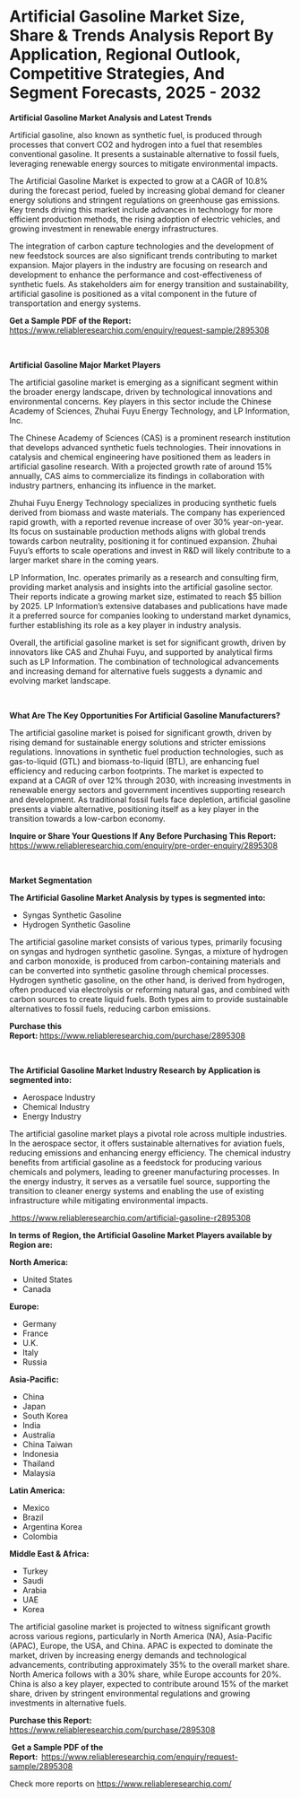 <p><h1>Artificial Gasoline Market Size, Share & Trends Analysis Report By Application, Regional Outlook, Competitive Strategies, And Segment Forecasts, 2025 - 2032</h1></p><p><strong>Artificial Gasoline Market Analysis and Latest Trends</strong></p>
<p><p>Artificial gasoline, also known as synthetic fuel, is produced through processes that convert CO2 and hydrogen into a fuel that resembles conventional gasoline. It presents a sustainable alternative to fossil fuels, leveraging renewable energy sources to mitigate environmental impacts. </p><p>The Artificial Gasoline Market is expected to grow at a CAGR of 10.8% during the forecast period, fueled by increasing global demand for cleaner energy solutions and stringent regulations on greenhouse gas emissions. Key trends driving this market include advances in technology for more efficient production methods, the rising adoption of electric vehicles, and growing investment in renewable energy infrastructures.</p><p>The integration of carbon capture technologies and the development of new feedstock sources are also significant trends contributing to market expansion. Major players in the industry are focusing on research and development to enhance the performance and cost-effectiveness of synthetic fuels. As stakeholders aim for energy transition and sustainability, artificial gasoline is positioned as a vital component in the future of transportation and energy systems.</p></p>
<p><strong>Get a Sample PDF of the Report:&nbsp;</strong> <a href="https://www.reliableresearchiq.com/enquiry/request-sample/2895308?utm_campaign=3048&utm_medium=2&utm_source=Github&utm_content=ia&utm_term=15032025&utm_id=artificial-gasoline">https://www.reliableresearchiq.com/enquiry/request-sample/2895308</a></p>
<p>&nbsp;</p>
<p><strong>Artificial Gasoline Major Market Players</strong></p>
<p><p>The artificial gasoline market is emerging as a significant segment within the broader energy landscape, driven by technological innovations and environmental concerns. Key players in this sector include the Chinese Academy of Sciences, Zhuhai Fuyu Energy Technology, and LP Information, Inc. </p><p>The Chinese Academy of Sciences (CAS) is a prominent research institution that develops advanced synthetic fuels technologies. Their innovations in catalysis and chemical engineering have positioned them as leaders in artificial gasoline research. With a projected growth rate of around 15% annually, CAS aims to commercialize its findings in collaboration with industry partners, enhancing its influence in the market.</p><p>Zhuhai Fuyu Energy Technology specializes in producing synthetic fuels derived from biomass and waste materials. The company has experienced rapid growth, with a reported revenue increase of over 30% year-on-year. Its focus on sustainable production methods aligns with global trends towards carbon neutrality, positioning it for continued expansion. Zhuhai Fuyu’s efforts to scale operations and invest in R&D will likely contribute to a larger market share in the coming years.</p><p>LP Information, Inc. operates primarily as a research and consulting firm, providing market analysis and insights into the artificial gasoline sector. Their reports indicate a growing market size, estimated to reach $5 billion by 2025. LP Information’s extensive databases and publications have made it a preferred source for companies looking to understand market dynamics, further establishing its role as a key player in industry analysis.</p><p>Overall, the artificial gasoline market is set for significant growth, driven by innovators like CAS and Zhuhai Fuyu, and supported by analytical firms such as LP Information. The combination of technological advancements and increasing demand for alternative fuels suggests a dynamic and evolving market landscape.</p></p>
<p>&nbsp;</p>
<p><strong>What Are The Key Opportunities For Artificial Gasoline Manufacturers?</strong></p>
<p><p>The artificial gasoline market is poised for significant growth, driven by rising demand for sustainable energy solutions and stricter emissions regulations. Innovations in synthetic fuel production technologies, such as gas-to-liquid (GTL) and biomass-to-liquid (BTL), are enhancing fuel efficiency and reducing carbon footprints. The market is expected to expand at a CAGR of over 12% through 2030, with increasing investments in renewable energy sectors and government incentives supporting research and development. As traditional fossil fuels face depletion, artificial gasoline presents a viable alternative, positioning itself as a key player in the transition towards a low-carbon economy.</p></p>
<p><strong>Inquire or Share Your Questions If Any Before Purchasing This Report:</strong> <a href="https://www.reliableresearchiq.com/enquiry/pre-order-enquiry/2895308?utm_campaign=3048&utm_medium=2&utm_source=Github&utm_content=ia&utm_term=15032025&utm_id=artificial-gasoline">https://www.reliableresearchiq.com/enquiry/pre-order-enquiry/2895308</a></p>
<p>&nbsp;</p>
<p><strong>Market Segmentation</strong></p>
<p><strong>The Artificial Gasoline Market Analysis by types is segmented into:</strong></p>
<p><ul><li>Syngas Synthetic Gasoline</li><li>Hydrogen Synthetic Gasoline</li></ul></p>
<p><p>The artificial gasoline market consists of various types, primarily focusing on syngas and hydrogen synthetic gasoline. Syngas, a mixture of hydrogen and carbon monoxide, is produced from carbon-containing materials and can be converted into synthetic gasoline through chemical processes. Hydrogen synthetic gasoline, on the other hand, is derived from hydrogen, often produced via electrolysis or reforming natural gas, and combined with carbon sources to create liquid fuels. Both types aim to provide sustainable alternatives to fossil fuels, reducing carbon emissions.</p></p>
<p><strong>Purchase this Report:&nbsp;</strong><a href="https://www.reliableresearchiq.com/purchase/2895308?utm_campaign=3048&utm_medium=2&utm_source=Github&utm_content=ia&utm_term=15032025&utm_id=artificial-gasoline">https://www.reliableresearchiq.com/purchase/2895308</a></p>
<p>&nbsp;</p>
<p><strong>The Artificial Gasoline Market Industry Research by Application is segmented into:</strong></p>
<p><ul><li>Aerospace Industry</li><li>Chemical Industry</li><li>Energy Industry</li></ul></p>
<p><p>The artificial gasoline market plays a pivotal role across multiple industries. In the aerospace sector, it offers sustainable alternatives for aviation fuels, reducing emissions and enhancing energy efficiency. The chemical industry benefits from artificial gasoline as a feedstock for producing various chemicals and polymers, leading to greener manufacturing processes. In the energy industry, it serves as a versatile fuel source, supporting the transition to cleaner energy systems and enabling the use of existing infrastructure while mitigating environmental impacts.</p></p>
<p><a href="https://www.reliableresearchiq.com/artificial-gasoline-r2895308?utm_campaign=3048&utm_medium=2&utm_source=Github&utm_content=ia&utm_term=15032025&utm_id=artificial-gasoline">&nbsp;https://www.reliableresearchiq.com/artificial-gasoline-r2895308</a></p>
<p><strong>In terms of Region, the Artificial Gasoline Market Players available by Region are:</strong></p>
<p>
    <p> <strong> North America: </strong>
        <ul>
            <li>United States</li>
            <li>Canada</li>
        </ul>
        </p> 
    <p> <strong> Europe: </strong>
        <ul>
            <li>Germany</li>
            <li>France</li>
            <li>U.K.</li>
            <li>Italy</li>
            <li>Russia</li>
        </ul>
        </p> 
    <p> <strong> Asia-Pacific: </strong>
        <ul>
            <li>China</li>
            <li>Japan</li>
            <li>South Korea</li>
            <li>India</li>
            <li>Australia</li>
            <li>China Taiwan</li>
            <li>Indonesia</li>
            <li>Thailand</li>
            <li>Malaysia</li>
        </ul>
        </p> 
    <p> <strong> Latin America: </strong>
        <ul>
            <li>Mexico</li>
            <li>Brazil</li>
            <li>Argentina Korea</li>
            <li>Colombia</li>
        </ul>
        </p> 
    <p> <strong> Middle East & Africa: </strong>
        <ul>
            <li>Turkey</li>
            <li>Saudi</li>
            <li>Arabia</li>
            <li>UAE</li>
            <li>Korea</li>
        </ul>
    </p>
    </p>
<p><p>The artificial gasoline market is projected to witness significant growth across various regions, particularly in North America (NA), Asia-Pacific (APAC), Europe, the USA, and China. APAC is expected to dominate the market, driven by increasing energy demands and technological advancements, contributing approximately 35% to the overall market share. North America follows with a 30% share, while Europe accounts for 20%. China is also a key player, expected to contribute around 15% of the market share, driven by stringent environmental regulations and growing investments in alternative fuels.</p></p>
<p><strong>Purchase this Report: </strong><a href="https://www.reliableresearchiq.com/purchase/2895308?utm_campaign=3048&utm_medium=2&utm_source=Github&utm_content=ia&utm_term=15032025&utm_id=artificial-gasoline">https://www.reliableresearchiq.com/purchase/2895308</a></p>
<p>&nbsp;<strong>Get a Sample PDF of the Report:&nbsp;&nbsp;</strong><a href="https://www.reliableresearchiq.com/enquiry/request-sample/2895308?utm_campaign=3048&utm_medium=2&utm_source=Github&utm_content=ia&utm_term=15032025&utm_id=artificial-gasoline">https://www.reliableresearchiq.com/enquiry/request-sample/2895308</a></p>
<p><strong></strong></p>
<p>Check more reports on <a href="https://www.reliableresearchiq.com/?utm_campaign=3048&utm_medium=2&utm_source=Github&utm_content=ia&utm_term=15032025&utm_id=artificial-gasoline">https://www.reliableresearchiq.com/</a></p>